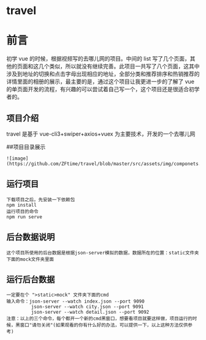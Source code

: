 # travel

# 前言

初学 vue 的时候，根据视频写的去哪儿网的项目。中间的 list 写了几个页面，其他的页面和这几个类似，所以就没有继续完善。此项目一共写了八个页面，这其中涉及到地址的切换和点击字母出现相应的地址，全部分类和推荐排序和热销推荐的详情里面的相册的展示，最主要的是，通过这个项目让我更进一步的了解了 vue 的单页面开发的流程，有兴趣的可以尝试着自己写一个，这个项目还是很适合初学者的。

## 项目介绍

travel 是基于 vue-cli3+swiper+axios+vuex 为主要技术，开发的一个去哪儿网

##项目目录展示

```
![image](https://github.com/ZFtime/travel/blob/master/src/assets/img/componets.png)
```

## 运行项目

```
下载项目之后，先安装一下依赖包
npm install
运行项目的命令
npm run serve
```

## 后台数据说明

```
这个项目所使用的后台数据是根据json-server模拟的数据，数据所在的位置：static文件夹下面的mock文件夹里面

```

## 运行后台数据

```
一定要在个 ">static>mock" 文件夹下面的cmd
输入命令：json-server --watch index.json --port 9090
         json-server --watch city.json --port 9091
         json-server --watch detail.json --port 9092
注意：以上的三个命令，每个都开一个新的cmd黑窗口，想要看项目就要这样做，项目运行的时候，黑窗口"请勿关闭"(如果观看的你有什么好的办法，可以提供一下，以上这种方法仅供参考)

```
